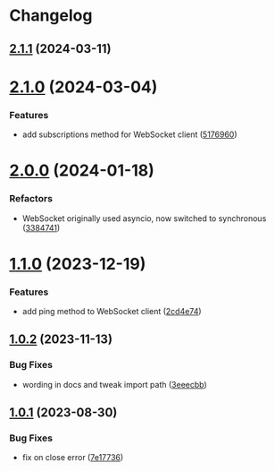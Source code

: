 # Changelog

## [2.1.1](https://github.com/fugle-dev/fugle-marketdata-python/compare/2.1.0...2.1.1) (2024-03-11)

# [2.1.0](https://github.com/fugle-dev/fugle-marketdata-python/compare/2.0.0...2.1.0) (2024-03-04)


### Features

* add subscriptions method for WebSocket client ([5176960](https://github.com/fugle-dev/fugle-marketdata-python/commit/5176960ce4c24f25ee1064f45306f3bcc6c27447))

# [2.0.0](https://github.com/fugle-dev/fugle-marketdata-python/compare/1.1.0...2.0.0) (2024-01-18)


### Refactors

* WebSocket originally used asyncio, now switched to synchronous ([3384741](https://github.com/fugle-dev/fugle-marketdata-python/commit/3384741fe009b81c5a2b8cf9b66d004b3b4381ea))

# [1.1.0](https://github.com/fugle-dev/fugle-marketdata-python/compare/1.0.2...1.1.0) (2023-12-19)


### Features

* add ping method to WebSocket client ([2cd4e74](https://github.com/fugle-dev/fugle-marketdata-python/commit/2cd4e7409036101993bae927bcc900aac1d77ba3))

## [1.0.2](https://github.com/fugle-dev/fugle-marketdata-python/compare/1.0.1...1.0.2) (2023-11-13)


### Bug Fixes

* wording in docs and tweak import path ([3eeecbb](https://github.com/fugle-dev/fugle-marketdata-python/commit/3eeecbbc14514606c75968b1c797c086bce22c45))

## [1.0.1](https://github.com/fugle-dev/fugle-marketdata-python/compare/b0bbb3ba12026fcd82b20f6da4242ffc0c306133...1.0.1) (2023-08-30)


### Bug Fixes

* fix on close error ([7e17736](https://github.com/fugle-dev/fugle-marketdata-python/commit/7e17736e476c32c58187e79b485772881bb316fc))
